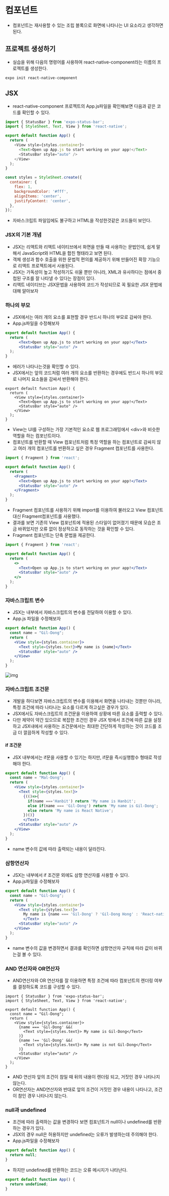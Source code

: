 # 컴포넌트
- 컴포넌트는 재사용할 수 있는 조립 블록으로 화면에 나타나는 UI 요소라고 생각하면된다.

## 프로젝트 생성하기
- 실습을 위해 다음의 명령어를 사용하여 react-native-component라는 이름의 프로젝트를 생성한다.
```
expo init react-native-component
```

## JSX
- react-native-component 프로젝트의 App.js파일을 확인해보면 다음과 같은 코드를 확인할 수 있다. 

```js
import { StatusBar } from 'expo-status-bar';
import { StyleSheet, Text, View } from 'react-native';

export default function App() {
  return (
    <View style={styles.container}>
      <Text>Open up App.js to start working on your app!</Text>
      <StatusBar style="auto" />
    </View>
  );
}

const styles = StyleSheet.create({
  container: {
    flex: 1,
    backgroundColor: '#fff',
    alignItems: 'center',
    justifyContent: 'center',
  },
});
```
- 자바스크립트 파일임에도 불구하고 HTML을 작성한것같은 코드들이 보인다.

### JSX의 기본 개념
- JSX는 리액트와 리액트 네이티브에서 화면을 만들 때 사용하는 문법인데, 쉽게 말해서 JavaScript와 HTML을 합친 형태라고 보면 된다.
- 객체 생성과 함수 호출을 위한 문법적 편의를 제공하기 위해 만들어진 확장 기능으로 리액트 프로젝트에서 사용된다.
- JSX는 가독성이 높고 작성하기도 쉬울 뿐만 아니라, XML과 유사하다는 점에서 중첩된 구조를 잘 나타낼 수 있다는 장점이 있다.
- 리액트 네이티브는 JSX문법을 사용하여 코드가 작성되므로 꼭 필요한 JSX 문법에 대해 알아보자

### 하나의 부모
- JSX에서는 여러 개의 요소를 표현할 경우 반드시 하나의 부모로 감싸야 한다.
- App.js파일을 수정해보자
```jsx
export default function App() {
  return (
      <Text>Open up App.js to start working on your app!</Text>
      <StatusBar style="auto" />
  );
}
```
- 에러가 나타나는것을 확인할 수 있다.
- JSX에서는 앞의 코드처럼 여러 개의 요소를 반환하는 경우에도 반드시 하나의 부모로 나머지 요소들을 감싸서 반환해야 한다.
```JSX
export default function App() {
  return (
    <View style={styles.container}>
      <Text>Open up App.js to start working on your app!</Text>
      <StatusBar style="auto" />
    </View>
  );
}
```
- View는 UI를 구성하는 가장 기본적인 요소로 웹 프로그래밍에서 \<div>와 비슷한 역할을 하는 컴포넌트이다.
- 컴포넌트를 반환할 때 View 컴포넌트처럼 특정 역할을 하는 컴포넌트로 감싸지 않고 여러 개의 컴포넌트를 반환하고 싶은 경우 Fragment 컴포넌트를 사용한다.

```jsx
import { Fragment } from 'react';

export default function App() {
  return (
    <Fragment>
      <Text>Open up App.js to start working on your app!</Text>
      <StatusBar style="auto" />
    </Fragment>
  );
}
```
- Fragment 컴포넌트를 사용하기 위해 import를 이용하여 불러오고 View 컴포넌트 대신 Fragment컴포넌트를 사용했다.
- 결과를 보면 기존의 View 컴포넌트에 적용된 스타일이 없어졌기 때문에 모습은 조금 바뀌었지만 오류 없이 정상적으로 동작하는 것을 확인할 수 있다.
- Fragment 컴포넌트는 단축 문법을 제공한다.
```jsx
import { Fragment } from 'react';

export default function App() {
  return (
    <>
      <Text>Open up App.js to start working on your app!</Text>
      <StatusBar style="auto" />
    </>
  );
}
```

### 자바스크립트 변수
- JSX는 내부에서 자바스크립트의 변수를 전달하여 이용할 수 있다.
- App.js 파일을 수정해보자
```jsx
export default function App() {
  const name = "Gil-Dong";
  return (
    <View style={styles.container}>
      <Text style={styles.text}>My name is {name}</Text>
      <StatusBar style="auto" />
    </View>
  );
}
```

![img](img/결과3.png)

### 자바스크립트 조건문
- 개발을 하다보면 자바스크립트의 변수를 이용해서 화면을 나타내는 것뿐만 아니라, 특정 조건에 따라 나타나는 요소를 다르게 하고싶은 경우가 있다.
- JSX에서도 자바스크립트의 조건문을 이용하여 상황에 따른 요소를 출력할 수 있다.
- 다만 제약이 약간 있으므로 복잡한 조건인 경우 JSX 밖에서 조건에 따른 값을 설정하고 JSX내에서 사용하는 조건문에서는 최대한 간단하게 작성하는 것이 코드를 조금 더 깔끔하게 작성할 수 있다.

#### if 조건문
- JSX 내부에서는 if문을 사용할 수 있기는 하지만, if문을 즉시실행함수 형태로 작성해야 한다.
```jsx
export default function App() {
  const name = "Mal-Dong";
  return (
    <View style={styles.container}>
      <Text style={styles.text}>
        {(()=>{
          if(name ==='Hanbit') return 'My name is Hanbit';
          else if(name === 'Gil-Dong') return 'My name is Gil-Dong';
          else return 'My name is React Native';
        })()}
        </Text>
      <StatusBar style="auto" />
    </View>
  );
}
```
- name 변수의 값에 따라 출력되는 내용이 달라진다.

### 삼항연산자
- JSX는 내부에서 if 조건문 외에도 삼항 연산자를 사용할 수 있다.
- App.js파일을 수정해보자
```jsx
export default function App() {
  const name = "Gil-Dong";
  return (
    <View style={styles.container}>
      <Text style={styles.text}>
        My name is {name === 'Gil-Dong' ? 'Gil-Dong Hong' : 'React-native'}
        </Text>
      <StatusBar style="auto" />
    </View>
  );
}
```
- name 변수의 값을 변경하면서 결과를 확인하면 삼항연산자 규칙에 따라 값이 바뀌는걸 볼 수 있다.

### AND 연산자와 OR연산자
- AND연산자와 OR 연산자를 잘 이용하면 특정 조건에 따라 컴포넌트의 렌더링 여부를 결정하도록 코드를 구성할 수 있다.
```JSX
import { StatusBar } from 'expo-status-bar';
import { StyleSheet, Text, View } from 'react-native';

export default function App() {
  const name = "Gil-Dong";
  return (
    <View style={styles.container}>
      {name === 'Gil-Dong' &&(
        <Text style={styles.text}> My name is Gil-Dong</Text>
      )}
      {name !== 'Gil-Dong' &&(
        <Text style={styles.text}> My name is not Gil-Dong</Text>
      )}
      <StatusBar style="auto" />
    </View>
  );
}
```
- AND 연산자 앞의 조건이 참일 때 뒤의 내용이 렌더링 되고, 거짓인 경우 나타나지 않는다.
- OR연산자는 AND연산자와 반대로 앞의 조건이 거짓인 경우 내용이 나타나고, 조건이 참인 경우 나타나지 않는다.

### null과 undefined
- 조건에 따라 출력하는 값을 변경하다 보면 컴포넌트가 null이나 undefined를 반환하는 경우가 있다.
- JSX의 경우 null은 허용하지만 undefined는 오류가 발생하는데 주의해야 한다.
- App.js파일을 수정해보자
```jsx
export default function App() {
  return null;
}
```
- 하지만 undefined를 반환하는 코드는 오류 메시지가 나타난다.
```jsx
export default function App() {
  return undefined;
}
```